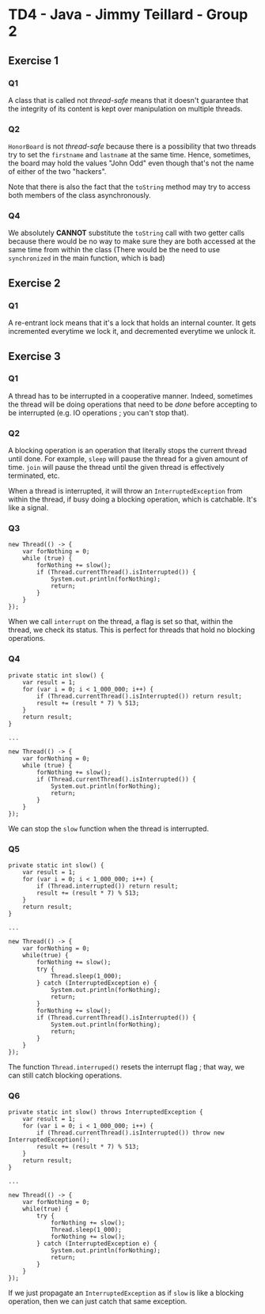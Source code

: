 # TD4 - Java - Jimmy Teillard - Group 2

## Exercise 1

### Q1

A class that is called not *thread-safe* means that it doesn't guarantee that
the integrity of its content is kept over manipulation on multiple threads.

### Q2

`HonorBoard` is not *thread-safe* because there is a possibility that
two threads try to set the `firstname` and `lastname` at the same time.
Hence, sometimes, the board may hold the values "John Odd" even though
that's not the name of either of the two "hackers".

Note that there is also the fact that the `toString` method may
try to access both members of the class asynchronously.

### Q4

We absolutely **CANNOT** substitute the `toString` call with two getter calls because
there would be no way to make sure they are both accessed at the same time from
within the class (There would be the need to use `synchronized` in the main function, which is bad)

## Exercise 2

### Q1

A re-entrant lock means that it's a lock that holds an internal counter.
It gets incremented everytime we lock it, and decremented everytime we unlock it.

## Exercise 3

### Q1

A thread has to be interrupted in a cooperative manner. Indeed, sometimes the thread will be doing operations
that need to be *done* before accepting to be interrupted (e.g. IO operations ; you can't stop that).

### Q2

A blocking operation is an operation that literally stops the current thread until done.
For example, `sleep` will pause the thread for a given amount of time.
`join` will pause the thread until the given thread is effectively terminated, etc.

When a thread is interrupted, it will throw an `InterruptedException` from within the thread,
if busy doing a blocking operation, which is catchable. It's like a signal.

### Q3

```
new Thread(() -> {
    var forNothing = 0;
    while (true) {
        forNothing += slow();
        if (Thread.currentThread().isInterrupted()) {
            System.out.println(forNothing);
            return;
        }
    }
});
```

When we call `interrupt` on the thread, a flag is set so that, within the thread,
we check its status. This is perfect for threads that hold no blocking operations.

### Q4

```
private static int slow() {
    var result = 1;
    for (var i = 0; i < 1_000_000; i++) {
        if (Thread.currentThread().isInterrupted()) return result;
        result += (result * 7) % 513;
    }
    return result;
}

...

new Thread(() -> {
    var forNothing = 0;
    while (true) {
        forNothing += slow();
        if (Thread.currentThread().isInterrupted()) {
            System.out.println(forNothing);
            return;
        }
    }
});
```

We can stop the `slow` function when the thread is interrupted.

### Q5

```
private static int slow() {
    var result = 1;
    for (var i = 0; i < 1_000_000; i++) {
        if (Thread.interrupted()) return result;
        result += (result * 7) % 513;
    }
    return result;
}

...

new Thread(() -> {
    var forNothing = 0;
    while(true) {
        forNothing += slow();
        try {
            Thread.sleep(1_000);
        } catch (InterruptedException e) {
            System.out.println(forNothing);
            return;
        }
        forNothing += slow();
        if (Thread.currentThread().isInterrupted()) {
            System.out.println(forNothing);
            return;
        }
    }
});
```

The function `Thread.interruped()` resets the interrupt flag ; that way,
we can still catch blocking operations.

### Q6

```
private static int slow() throws InterruptedException {
    var result = 1;
    for (var i = 0; i < 1_000_000; i++) {
        if (Thread.currentThread().isInterrupted()) throw new InterruptedException();
        result += (result * 7) % 513;
    }
    return result;
}

...

new Thread(() -> {
    var forNothing = 0;
    while(true) {
        try {
            forNothing += slow();
            Thread.sleep(1_000);
            forNothing += slow();
        } catch (InterruptedException e) {
            System.out.println(forNothing);
            return;
        }
    }
});
```

If we just propagate an `InterruptedException` as if `slow` is like
a blocking operation, then we can just catch that same exception.